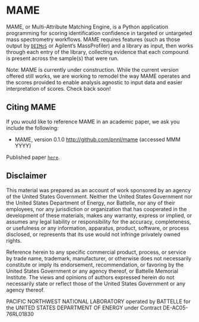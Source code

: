 MAME
=======
MAME, or Multi-Attribute Matching Engine, is a Python application programming for scoring identification confidence in targeted or untargeted mass spectrometry workflows. MAME requires features (such as those output by [``DEIMoS``]( http://github.com/pnnl/deimos) or Agilent’s MassProfiler) and a library as input, then works through each entry of the library, collecting evidence that each compound is present across the sample(s) that were run.

Note: MAME is currently under construction. While the current version offered still works, we are working to remodel the way MAME operates and the scores provided to enable analysis agnostic to input data and easier interpretation of scores. Check back soon!

Citing MAME
-------------
If you would like to reference MAME in an academic paper, we ask you include the following:
* MAME, version 0.1.0 http://github.com/pnnl/mame (accessed MMM YYYY)

Published paper [``here``]( https://pubs.acs.org/doi/abs/10.1021/acs.jcim.9b00444).

Disclaimer
----------
This material was prepared as an account of work sponsored by an agency of the United States Government. Neither the United States Government nor the United States Department of Energy, nor Battelle, nor any of their employees, nor any jurisdiction or organization that has cooperated in the development of these materials, makes any warranty, express or implied, or assumes any legal liability or responsibility for the accuracy, completeness, or usefulness or any information, apparatus, product, software, or process disclosed, or represents that its use would not infringe privately owned rights.

Reference herein to any specific commercial product, process, or service by trade name, trademark, manufacturer, or otherwise does not necessarily constitute or imply its endorsement, recommendation, or favoring by the United States Government or any agency thereof, or Battelle Memorial Institute. The views and opinions of authors expressed herein do not necessarily state or reflect those of the United States Government or any agency thereof.

PACIFIC NORTHWEST NATIONAL LABORATORY operated by BATTELLE for the UNITED STATES DEPARTMENT OF ENERGY under Contract DE-AC05-76RL01830